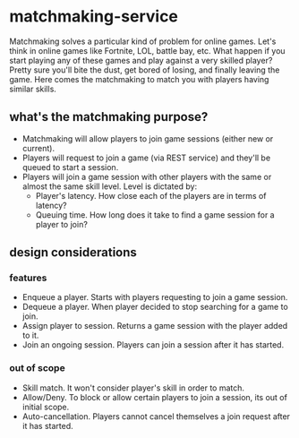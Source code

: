# matchmaking-service
Matchmaking solves a particular kind of problem for online games. Let's think in online games like Fortnite, LOL, battle bay, etc. What happen if you start playing any of these games and play against a very skilled player? Pretty sure you'll bite the dust, get bored of losing, and finally leaving the game. Here comes the matchmaking to match you with players having similar skills.

## what's the matchmaking purpose?
- Matchmaking will allow players to join game sessions (either new or current).
- Players will request to join a game (via REST service) and they'll be queued to start a session.
- Players will join a game session with other players with the same or almost the same skill level. Level is dictated by:
  - Player's latency. How close each of the players are in terms of latency?
  - Queuing time. How long does it take to find a game session for a player to join?

## design considerations
### features
- Enqueue a player. Starts with players requesting to join a game session.
- Dequeue a player. When player decided to stop searching for a game to join.
- Assign player to session. Returns a game session with the player added to it.
- Join an ongoing session. Players can join a session after it has started.

### out of scope
- Skill match. It won't consider player's skill in order to match.
- Allow/Deny. To block or allow certain players to join a session, its out of initial scope.
- Auto-cancellation. Players cannot cancel themselves a join request after it has started.



  